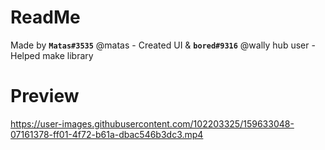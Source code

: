 # ReadMe
Made by **`Matas#3535`** @matas - Created UI & **`bored#9316`** @wally hub user - Helped make library

# Preview
https://user-images.githubusercontent.com/102203325/159633048-07161378-ff01-4f72-b61a-dbac546b3dc3.mp4
